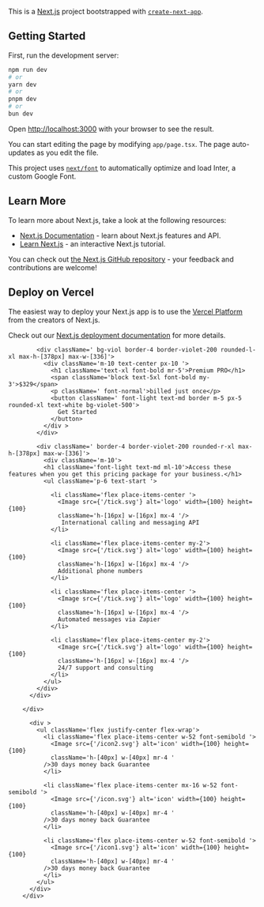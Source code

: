 This is a [Next.js](https://nextjs.org/) project bootstrapped with [`create-next-app`](https://github.com/vercel/next.js/tree/canary/packages/create-next-app).

## Getting Started

First, run the development server:

```bash
npm run dev
# or
yarn dev
# or
pnpm dev
# or
bun dev
```

Open [http://localhost:3000](http://localhost:3000) with your browser to see the result.

You can start editing the page by modifying `app/page.tsx`. The page auto-updates as you edit the file.

This project uses [`next/font`](https://nextjs.org/docs/basic-features/font-optimization) to automatically optimize and load Inter, a custom Google Font.

## Learn More

To learn more about Next.js, take a look at the following resources:

- [Next.js Documentation](https://nextjs.org/docs) - learn about Next.js features and API.
- [Learn Next.js](https://nextjs.org/learn) - an interactive Next.js tutorial.

You can check out [the Next.js GitHub repository](https://github.com/vercel/next.js/) - your feedback and contributions are welcome!

## Deploy on Vercel

The easiest way to deploy your Next.js app is to use the [Vercel Platform](https://vercel.com/new?utm_medium=default-template&filter=next.js&utm_source=create-next-app&utm_campaign=create-next-app-readme) from the creators of Next.js.

Check out our [Next.js deployment documentation](https://nextjs.org/docs/deployment) for more details.


<div className='flex justify-center items-center mx-10' >
        <div className='bg-red-500 border-4 flex border-blue-500 absolute top-[14rem]
        sm:w-[1000px] sm:h-[350px] w-[382px] h-[283px] '>

            <div className=' bg-viol border-4 border-violet-200 rounded-l-xl max-h-[378px] max-w-[336]'>
              <div className='m-10 text-center px-10 '>
                <h1 className='text-xl font-bold mr-5'>Premium PRO</h1>
                <span className='block text-5xl font-bold my-3'>$329</span>
                <p className=' font-normal'>billed just once</p>
                <button className=' font-light text-md border m-5 px-5 rounded-xl text-white bg-violet-500'>
                  Get Started
                </button>
              </div >
            </div>

            <div className=' border-4 border-violet-200 rounded-r-xl max-h-[378px] max-w-[336]'>
              <div className='m-10'>
              <h1 className='font-light text-md ml-10'>Access these features when you get this pricing package for your business.</h1>
              <ul className='p-6 text-start '>

                <li className='flex place-items-center '>
                  <Image src={'/tick.svg'} alt='logo' width={100} height={100} 
                  className='h-[16px] w-[16px] mx-4 '/>
                   International calling and messaging API
                </li>

                <li className='flex place-items-center my-2'>
                  <Image src={'/tick.svg'} alt='logo' width={100} height={100} 
                  className='h-[16px] w-[16px] mx-4 '/>
                  Additional phone numbers
                </li>

                <li className='flex place-items-center '>
                  <Image src={'/tick.svg'} alt='logo' width={100} height={100} 
                  className='h-[16px] w-[16px] mx-4 '/>
                  Automated messages via Zapier
                </li>

                <li className='flex place-items-center my-2'>
                  <Image src={'/tick.svg'} alt='logo' width={100} height={100} 
                  className='h-[16px] w-[16px] mx-4 '/>
                  24/7 support and consulting
                </li>     
              </ul>
            </div>
          </div>

        </div>

          <div >
            <ul className='flex justify-center flex-wrap'>
              <li className='flex place-items-center w-52 font-semibold '>
                <Image src={'/icon2.svg'} alt='icon' width={100} height={100} 
                className='h-[40px] w-[40px] mr-4 '
              />30 days money back Guarantee
              </li>

              <li className='flex place-items-center mx-16 w-52 font-semibold '>
                <Image src={'/icon.svg'} alt='icon' width={100} height={100} 
                className='h-[40px] w-[40px] mr-4 '
              />30 days money back Guarantee
              </li>

              <li className='flex place-items-center w-52 font-semibold '>
                <Image src={'/icon1.svg'} alt='icon' width={100} height={100} 
                className='h-[40px] w-[40px] mr-4 '
              />30 days money back Guarantee
              </li>
            </ul>
          </div>
        </div>